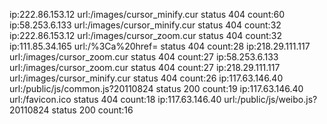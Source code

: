 ip:222.86.153.12 url:/images/cursor_minify.cur status 404 count:60
ip:58.253.6.133 url:/images/cursor_minify.cur status 404 count:32
ip:222.86.153.12 url:/images/cursor_zoom.cur status 404 count:32
ip:111.85.34.165 url:/%3Ca%20href= status 404 count:28
ip:218.29.111.117 url:/images/cursor_zoom.cur status 404 count:27
ip:58.253.6.133 url:/images/cursor_zoom.cur status 404 count:27
ip:218.29.111.117 url:/images/cursor_minify.cur status 404 count:26
ip:117.63.146.40 url:/public/js/common.js?20110824 status 200 count:19
ip:117.63.146.40 url:/favicon.ico status 404 count:18
ip:117.63.146.40 url:/public/js/weibo.js?20110824 status 200 count:16
